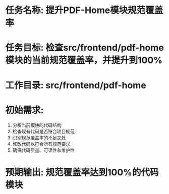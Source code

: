# 任务名称: 提升PDF-Home模块规范覆盖率
# 任务目标: 检查src/frontend/pdf-home模块的当前规范覆盖率，并提升到100%
# 工作目录: src/frontend/pdf-home
# 初始需求:
1. 分析当前模块的代码结构
2. 检查现有代码是否符合项目规范
3. 识别规范覆盖率的不足之处
4. 修改代码以符合所有规范要求
5. 确保代码质量、可读性和维护性
# 预期输出: 规范覆盖率达到100%的代码模块
